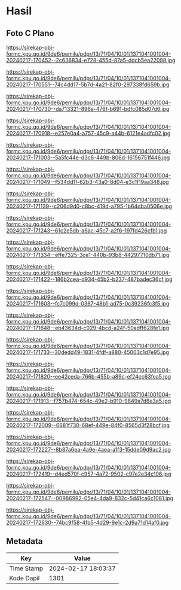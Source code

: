 # Hasil

## Foto C Plano

https://sirekap-obj-formc.kpu.go.id/9de6/pemilu/pdpr/13/71/04/10/01/1371041001004-20240217-170452--2c636834-e728-455d-87a5-ddcb5ea22098.jpg

https://sirekap-obj-formc.kpu.go.id/9de6/pemilu/pdpr/13/71/04/10/01/1371041001004-20240217-170551--74c4dd17-5b7d-4a21-82f0-297338fd659b.jpg

https://sirekap-obj-formc.kpu.go.id/9de6/pemilu/pdpr/13/71/04/10/01/1371041001004-20240217-170730--da713321-896a-476f-b691-bdfc085d07d6.jpg

https://sirekap-obj-formc.kpu.go.id/9de6/pemilu/pdpr/13/71/04/10/01/1371041001004-20240217-170918--e257e0a4-a757-45c9-a44b-6121e4adfc02.jpg

https://sirekap-obj-formc.kpu.go.id/9de6/pemilu/pdpr/13/71/04/10/01/1371041001004-20240217-171003--5a5fc44e-d3c6-449b-806d-16156751f446.jpg

https://sirekap-obj-formc.kpu.go.id/9de6/pemilu/pdpr/13/71/04/10/01/1371041001004-20240217-171049--f534dd1f-62b3-43a0-8d04-e3c1f19aa348.jpg

https://sirekap-obj-formc.kpu.go.id/9de6/pemilu/pdpr/13/71/04/10/01/1371041001004-20240217-171139--c206d9d0-c8bc-419d-a795-1b64dba0506e.jpg

https://sirekap-obj-formc.kpu.go.id/9de6/pemilu/pdpr/13/71/04/10/01/1371041001004-20240217-171243--61c2e5db-a6ac-45c7-a2f6-197fd426cfb1.jpg

https://sirekap-obj-formc.kpu.go.id/9de6/pemilu/pdpr/13/71/04/10/01/1371041001004-20240217-171334--effe7325-3ce1-440b-93b8-44297710db71.jpg

https://sirekap-obj-formc.kpu.go.id/9de6/pemilu/pdpr/13/71/04/10/01/1371041001004-20240217-171422--186b2cea-d934-45b2-b237-487badec36cf.jpg

https://sirekap-obj-formc.kpu.go.id/9de6/pemilu/pdpr/13/71/04/10/01/1371041001004-20240217-171603--fc7c099d-0367-48b1-ad75-0c39236fc3f5.jpg

https://sirekap-obj-formc.kpu.go.id/9de6/pemilu/pdpr/13/71/04/10/01/1371041001004-20240217-171648--eb43634d-c029-4bcd-a24f-50adff628fe1.jpg

https://sirekap-obj-formc.kpu.go.id/9de6/pemilu/pdpr/13/71/04/10/01/1371041001004-20240217-171733--30dedd49-1831-4fdf-a880-45003c1d7e95.jpg

https://sirekap-obj-formc.kpu.go.id/9de6/pemilu/pdpr/13/71/04/10/01/1371041001004-20240217-171820--ee42ceda-766b-455b-a89c-ef24cc63fea5.jpg

https://sirekap-obj-formc.kpu.go.id/9de6/pemilu/pdpr/13/71/04/10/01/1371041001004-20240217-171913--f757b474-654c-49e2-b910-9849a7d8e3a5.jpg

https://sirekap-obj-formc.kpu.go.id/9de6/pemilu/pdpr/13/71/04/10/01/1371041001004-20240217-172009--6681f730-68ef-449e-84f0-8565d3f28bcf.jpg

https://sirekap-obj-formc.kpu.go.id/9de6/pemilu/pdpr/13/71/04/10/01/1371041001004-20240217-172227--8b87a6ea-4a9e-4aea-a1f3-15dde09d9ac2.jpg

https://sirekap-obj-formc.kpu.go.id/9de6/pemilu/pdpr/13/71/04/10/01/1371041001004-20240217-172419--d4ed570f-c957-4a72-9502-c97e2e34c106.jpg

https://sirekap-obj-formc.kpu.go.id/9de6/pemilu/pdpr/13/71/04/10/01/1371041001004-20240217-172547--00986992-05e4-4da9-832c-5d41ca6c1081.jpg

https://sirekap-obj-formc.kpu.go.id/9de6/pemilu/pdpr/13/71/04/10/01/1371041001004-20240217-172630--74bc9f58-4fb5-4d29-9e1c-2d9a71d14af0.jpg


## Metadata

| Key        | Value               |
| ---------- | ------------------- |
| Time Stamp | 2024-02-17 18:03:37 |
| Kode Dapil | 1301                |




